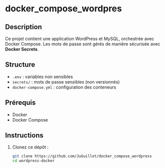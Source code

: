 # docker_compose_wordpres

## Description
Ce projet contient une application WordPress et MySQL, orchestrée avec Docker Compose. Les mots de passe sont gérés de manière sécurisée avec **Docker Secrets**.

## Structure

- `.env` : variables non sensibles
- `secrets/` : mots de passe sensibles (non versionnés)
- `docker-compose.yml` : configuration des conteneurs

## Prérequis

- Docker
- Docker Compose

## Instructions

1. Clonez ce dépôt :
   ```bash
   git clone https://github.com/JuGuillot/docker_compose_wordpress
   cd wordpress-docker
